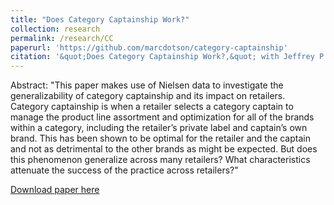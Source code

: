 ```yaml
---
title: "Does Category Captainship Work?"
collection: research
permalink: /research/CC
paperurl: 'https://github.com/marcdotson/category-captainship'
citation: '&quot;Does Category Captainship Work?,&quot; with Jeffrey P. Dotson, Yasin Alan, Mumin Kurtulus, Marc Dotson, and Morgan Bale. <i>Work in Progress</i>.'
---
```


Abstract: "This paper makes use of Nielsen data to investigate the generalizability of category captainship and its impact on retailers. Category captainship is when a retailer selects a category captain to manage the product line assortment and optimization for all of the brands within a category, including the retailer’s private label and captain’s own brand. This has been shown to be optimal for the retailer and the captain and not as detrimental to the other brands as might be expected. But does this phenomenon generalize across many retailers? What characteristics attenuate the success of the practice across retailers?"

[Download paper here](https://github.com/marcdotson/category-captainship)
